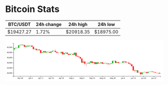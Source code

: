 # Bitcoin Stats

BTC/USDT|24h change|24h high|24h low|
|---|---|---|---|
|$19427.27|1.72%|$20918.35|$18975.00|

<img src="./chart.svg">
